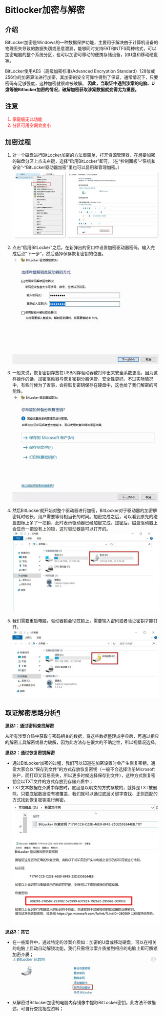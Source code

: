 # Bitlocker加密与解密

## 介绍

BitLocker加密是Windows的一种数据保护功能，主要用于解决由于计算机设备的物理丢失导致的数据失窃或恶意泄漏，能够同时支持FAT和NTFS两种格式，可以加密电脑的整个系统分区，也可以加密可移动的便携存储设备，如U盘和移动硬盘等。

BitLocker使用AES（高级加密标准/Advanced Encryption Standard）128位或256位的加密算法进行加密，其加密的安全可靠性得到了保证，通常情况下，只要密码有足够强度，这种加密就很难被破解。 **因此，当取证中遇到涉案的电脑、U盘等被Bitlocker加密的情况，破解加密获取涉案数据就变得尤为重要。**

## 注意
<font color="red">

1. 家庭版无此功能  
2. 分区可用空间会变小 

</font>


## 加密过程

1. 对一个磁盘进行BitLocker加密的方法很简单，打开资源管理器，在想要加密的磁盘分区上点击右键，选择“启用BitLocker”即可。（在“控制面板”-“系统和安全”-“BitLocker驱动器加密”里也可以启用和管理加密。）
![image](./img/29381f30e924b899820fe815bc77669c0a7bf663.png)

2. 点击“启用BitLocker”之后，在新弹出的窗口中设置加密驱动器密码，输入完成后点“下一步”，然后选择保存恢复密钥的位置。
   ![image](./img/d1160924ab18972b5b18c6e205bc00809e510a77.png)
3. 一般来说，恢复密钥存放在USB闪存驱动器或打印出来安全系数更高，因为这样操作的话，加密驱动器与恢复密钥分离保管，安全性更好。不过实际情况中，有些时候为了省事，会将恢复密钥保存在硬盘中，这也给了我们解密的可能性。
   ![image](./img/71cf3bc79f3df8dc9fa89e811860098246102887.png)
4. 然后BitLocker就开始对整个驱动器进行加密，BitLocker对于驱动器的加密解密耗时较长，用户需要等待相当长的时间。加密完成之后，可以看到原先的磁盘图标上多了一把锁，此时表示驱动器已经加密完成。加密后，磁盘驱动器上会显示一把没有上的锁，这时驱动器是可以打开的。
   ![image](./img/QQ%E6%88%AA%E5%9B%BE20220928171404.png)
5. 我们需要重启电脑，驱动器锁会彻底锁上，需要输入密码或者验证密钥才能打开。
   ![image](./img/QQ%E6%88%AA%E5%9B%BE20220928171454.png)

## 取证解密思路分析[¶](https://www.forensics-wiki.com/Windows取证/第7节：Bitlocker加解密/#_4)

**思路1：通过密码查找解密**

从所有涉案介质中获取与密码相关的数据，将这些数据整理成字典后，再通过相应的解密工具解密或暴力破解，因为此方法存在很大的不确定性，所以视情况选择。

**思路2：通过恢复密钥解密**

- 通过BitLocker加密的过程，我们可以知道在加密设置时会产生恢复密钥，通常大家会以“保存到文件”的方式存放恢复密钥（一般不会选择注册Microsoft账户，而打印又容易丢失，所以更多时候选择保存到文件），这种方式恢复密钥会以TXT文件的方式存放到存储介质中；
- TXT文本数据在介质中存放时，底层是以明文的方式存放的，就算是TXT被删除，只要底层数据没有被覆盖，我们就可以通过底层关键字查找、正则匹配的方式找到恢复密钥进行解密。
  ![image](./img/QQ%E6%88%AA%E5%9B%BE20220928171909.png)

**思路3：其它**

- 在一些案件中，通过特定的涉案介质如：加密的U盘或移动硬盘，可以在相关的电脑上启动自动解锁功能，我们只需将涉案介质接到相应的电脑上即可解锁加密介质； ![image](./img/QQ%E6%88%AA%E5%9B%BE20220928171954.png)
- 从解密过Bitlocker加密的电脑内存镜像中提取BitLocker密钥，此方法不做描述，可自行查找相应资料；
